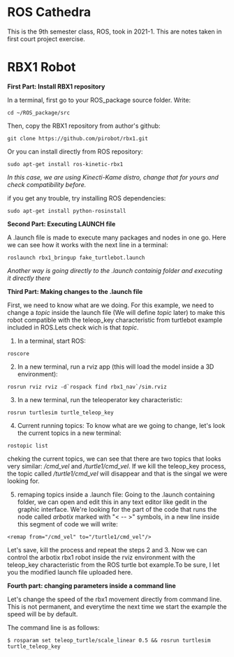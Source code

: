 ROS Cathedra
=============================

This is the 9th semester class, ROS, took in 2021-1. This are notes taken in first court project exercise.

RBX1 Robot
============================

**First Part: Install RBX1 repository**

In a terminal, first go to your ROS_package source folder. Write:
```
cd ~/ROS_package/src
```
Then, copy the RBX1 repository from author's github:
```
git clone https://github.com/pirobot/rbx1.git
```
Or you can install directly from ROS repository:
```
sudo apt-get install ros-kinetic-rbx1
```
*In this case, we are using Kinecti-Kame distro, change that for yours and check compatibility before.*

if you get any trouble, try installing ROS dependencies:
```
sudo apt-get install python-rosinstall
```
 
**Second Part: Executing LAUNCH file**

A .launch file is made to execute many packages and nodes in one go. Here we can see how it works with the next line in a terminal:
```
roslaunch rbx1_bringup fake_turtlebot.launch
```
*Another way is going directly to the .launch containig folder and executing it directly there*

**Third Part: Making changes to the .launch file**

First, we need to know what are we doing. For this example, we need to change a *topic* inside the launch file (We will define *topic* later) to make this robot compatible with the teleop_key characteristic from turtlebot example included in ROS.Lets check wich is that *topic*.
1. In a terminal, start ROS:
```
roscore
```
2. In a new terminal, run a rviz app (this will load the model inside a 3D environment):
```
rosrun rviz rviz -d`rospack find rbx1_nav`/sim.rviz
```
3. In a new terminal, run the teleoperator key characteristic:
```
rosrun turtlesim turtle_teleop_key
```
4. Current running topics:
To know what are we going to change, let's look the current topics in a new terminal:
```
rostopic list
```
cheking the current topics, we can see that there are two topics that looks very similar: */cmd_vel* and */turtle1/cmd_vel*.
If we kill the teleop_key process, the topic called */turtle1/cmd_vel* will disappear and that is the singal we were looking for.

5. remaping topics inside a .launch file:
Going to the .launch containing folder, we can open and edit this in any text editor like gedit in the graphic interface. We're looking for the part of the code that runs the node called *arbotix* marked with "< -- >" symbols, in a new line inside this segment of code we will write:
```
<remap from="/cmd_vel" to="/turtle1/cmd_vel"/>
```
Let's save, kill the process and repeat the steps 2 and 3. Now we can control the arbotix rbx1 robot inside the rviz environment with the teleop_key characteristic from the ROS turtle bot example.To be sure, I let you the modified launch file uploaded here.

**Fourth part: changing parameters inside a command line**

Let's change the speed of the rbx1 movement directly from command line. This is not permanent, and everytime the next time we start the example the speed will be by default.

The command line is as follows:
```
$ rosparam set teleop_turtle/scale_linear 0.5 && rosrun turtlesim turtle_teleop_key
```
